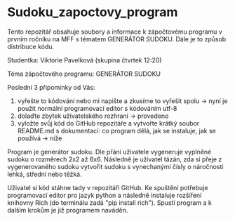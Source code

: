 # Sudoku_zapoctovy_program
Tento repozitář obsahuje soubory a informace k zápočtovému programu v prvním ročníku na MFF s tématem GENERÁTOR SUDOKU. Dále je to způsob distribuce kódu.

Studentka: Viktorie Pavelková (skupina čtvrtek 12:20)

Téma zápočtového programu: GENERÁTOR SUDOKU

Poslední 3 připomínky od Vás:
  1. vyřešte to kódování nebo mi napište a zkusíme to vyřešit spolu
      -> nyní je použit normální programovací editor s kódováním utf-8
  2. dolaďte zbytek uživatelského rozhraní
      -> provedeno
  3. vyložte svůj kód do GitHub repozitáře a vytvořte krátký soubor README.md s dokumentací: co program dělá, jak se instaluje, jak se používá
      -> níže

Program je generátor sudoku. Dle přání uživatele vygeneruje vyplněné sudoku o rozměrech 2x2 až 6x6. Následně je uživatel tázán, zda si přeje z vygenerovaného sudoku vytvořit sudoku s vynechanými čísly o náročnosti lehká, střední nebo těžká.

Uživatel si kód stáhne tady v repozitáři GitHub. Ke spuštění potřebuje programovací editor pro jazyk python a následně instaluje rozšíření knihovny Rich (do terminálu zadá "pip install rich"). Spustí program a k dalším krokům je již programem naváděn.

